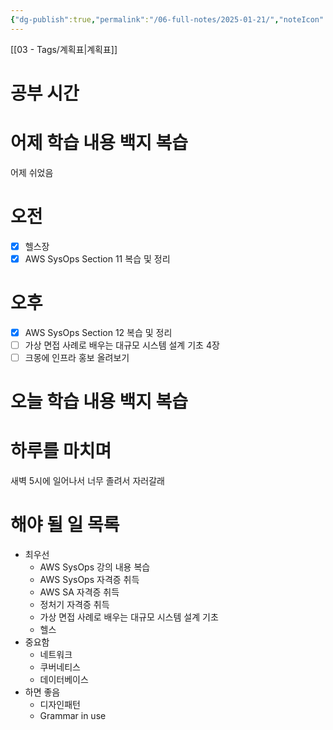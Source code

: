 ```yaml
---
{"dg-publish":true,"permalink":"/06-full-notes/2025-01-21/","noteIcon":""}
---
```


[[03 - Tags/계획표\|계획표]]
# 공부 시간
# 어제 학습 내용 백지 복습
어제 쉬었음
# 오전
- [x] 헬스장
- [x] AWS SysOps Section 11 복습 및 정리
# 오후
- [x] AWS SysOps Section 12 복습 및 정리
- [ ] 가상 면접 사례로 배우는 대규모 시스템 설계 기초 4장
- [ ] 크몽에 인프라 홍보 올려보기
# 오늘 학습 내용 백지 복습


# 하루를 마치며
새벽 5시에 일어나서 너무 졸려서 자러갈래

# 해야 될 일 목록
- 최우선
	- AWS SysOps 강의 내용 복습
	- AWS SysOps 자격증 취득
	- AWS SA 자격증 취득
	- 정처기 자격증 취득
	- 가상 면접 사례로 배우는 대규모 시스템 설계 기초
	- 헬스
- 중요함
	- 네트워크
	- 쿠버네티스
	- 데이터베이스
- 하면 좋음
	- 디자인패턴
	- Grammar in use